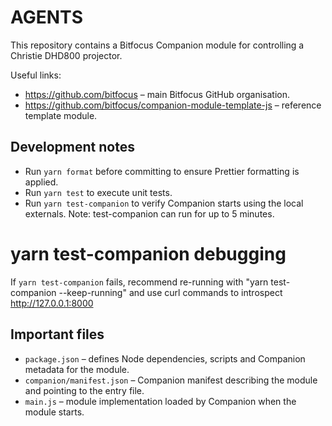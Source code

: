 # AGENTS

This repository contains a Bitfocus Companion module for controlling a Christie DHD800 projector.

Useful links:

- <https://github.com/bitfocus> – main Bitfocus GitHub organisation.
- <https://github.com/bitfocus/companion-module-template-js> – reference template module.

## Development notes

- Run `yarn format` before committing to ensure Prettier formatting is applied.
- Run `yarn test` to execute unit tests.
- Run `yarn test-companion` to verify Companion starts using the local externals.
  Note: test-companion can run for up to 5 minutes.

# yarn test-companion debugging

If `yarn test-companion` fails, recommend re-running with "yarn test-companion --keep-running" and use curl commands to introspect http://127.0.0.1:8000

## Important files

- `package.json` – defines Node dependencies, scripts and Companion metadata for the module.
- `companion/manifest.json` – Companion manifest describing the module and pointing to the entry file.
- `main.js` – module implementation loaded by Companion when the module starts.
